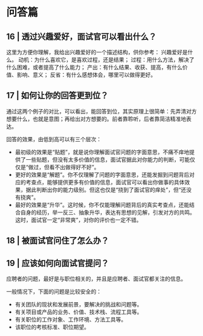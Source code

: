 # 问答篇

## 16 | 透过兴趣爱好，面试官可以看出什么？

这里为方便你理解，我给出兴趣爱好的一个描述结构，供你参考：
兴趣爱好是什么。
动机：为什么喜欢它，是喜欢过程，还是结果；
过程：用什么方法，解决了什么困难，或者提高了什么能力；
产出：有什么结果、收获、提高，有什么价值、影响、意义；
反省：有什么感想体会，哪里可以做得更好。

## 17 | 如何让你的回答更到位？

通过这两个例子的对比，可以看出，能回答到位，其实原理上很简单：先弄清对方想要什么，也就是意图；再给出对方想要的。前者靠聆听，后者靠简洁精准地表达。

回答的效果，由低到高可以有三个层次：
- 最初级的效果是“贴题”，就是说你理解面试官问题的字面意思，不痛不痒地提供了一些贴题，但没有太多价值的信息，面试官据此对你能力的判断，可能仅仅是“做过，但看不出做得好不好”。
- 更好的效果是“解题”。你不仅理解了问题的字面意思，还能发掘到问题背后对应的考查点，能够提供更多有价值的信息，面试官可以看出你做事的具体效果，据此判断出你的能力级别。但这也仅是“挠到了面试官的痒处”，但“还没有挠爽”。
- 最好的效果是“升华”。这时候，你不仅能理解问题背后的真实考查点，还能结合自身的经历，举一反三、抽象升华，表达有思想的见解，引发对方的共鸣。这时，面试官一定“非常爽”，对你的评价也一定不错。

## 18 | 被面试官问住了怎么办？

## 19 | 应该如何向面试官提问？

应聘者的问题，最好是与职位相关的，并且是应聘者、面试官都关注的信息。

一般情况下，下面的问题是比较安全的：

- 有关团队的现状和发展前景，要解决的挑战和问题等。
- 有关项目或产品的业务、价值、技术栈、流程工具等。
- 有关职位的工作对象、工作环境、方法工具等。
- 该职位的考核标准、职位期望。


